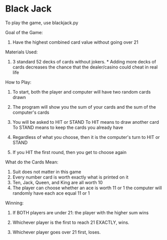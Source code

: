 # Black Jack

To play the game, use blackjack.py

Goal of the Game: 
  1. Have the highest combined card value without going over 21

Materials Used: 
  1. 3 standard 52 decks of cards without jokers. 
    * Adding more decks of cards decreases the chance that the dealer/casino could cheat in real life

How to Play: 
  1. To start, both the player and computer will have two random cards drawn 
  
  2. The program will show you the sum of your cards and the sum of the computer's cards 
 
  3. You will be asked to HIT or STAND
    To HIT means to draw another card 
    To STAND means to keep the cards you already have 
 
  4. Regardless of what you choose, then it is the computer's turn to HIT or STAND 
 
  5. If you HIT the first round, then you get to choose again 

What do the Cards Mean: 
  1. Suit does not matter in this game 
  2. Every number card is worth exactly what is printed on it 
  3. Ten, Jack, Queen, and King are all worth 10 
  4. The player can choose whether an ace is worth 11 or 1 
    the computer will randomly have each ace equal 11 or 1 

Winning: 
  1. If BOTH players are under 21: 
    the player with the higher sum wins 
 
  2. Whichever player is the first to reach 21 EXACTLY, wins. 
 
  3. Whichever player goes over 21 first, loses. 
